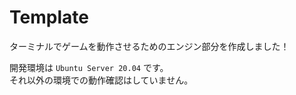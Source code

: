 # Template

ターミナルでゲームを動作させるためのエンジン部分を作成しました！  

開発環境は `Ubuntu Server 20.04` です。  
それ以外の環境での動作確認はしていません。  

